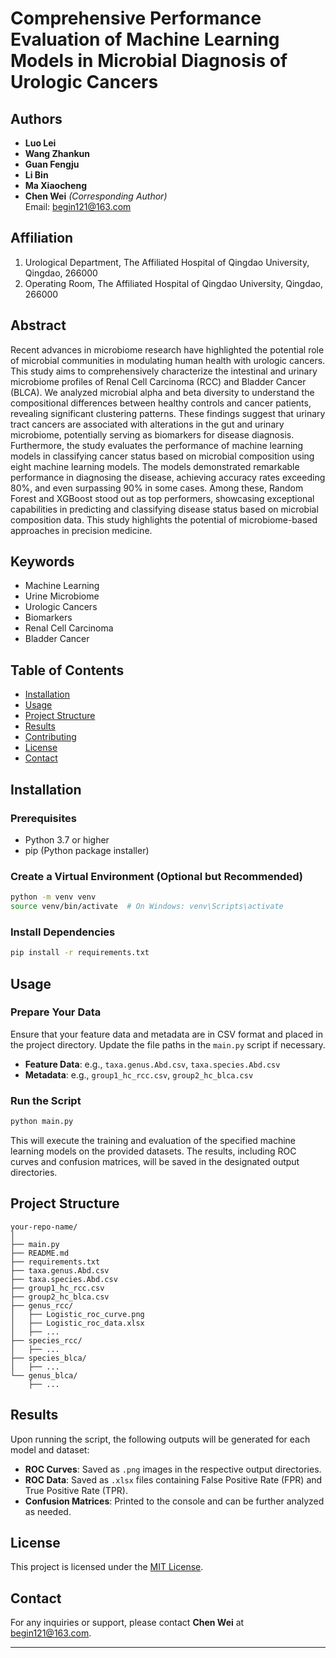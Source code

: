 
# Comprehensive Performance Evaluation of Machine Learning Models in Microbial Diagnosis of Urologic Cancers

## Authors

- **Luo Lei**  
- **Wang Zhankun**  
- **Guan Fengju**  
- **Li Bin**  
- **Ma Xiaocheng**  
- **Chen Wei** *(Corresponding Author)*  
  Email: [begin121@163.com](mailto:begin121@163.com)  

## Affiliation
1. Urological Department, The Affiliated Hospital of Qingdao University, Qingdao, 266000  
2. Operating Room, The Affiliated Hospital of Qingdao University, Qingdao, 266000  

## Abstract

Recent advances in microbiome research have highlighted the potential role of microbial communities in modulating human health with urologic cancers. This study aims to comprehensively characterize the intestinal and urinary microbiome profiles of Renal Cell Carcinoma (RCC) and Bladder Cancer (BLCA). We analyzed microbial alpha and beta diversity to understand the compositional differences between healthy controls and cancer patients, revealing significant clustering patterns. These findings suggest that urinary tract cancers are associated with alterations in the gut and urinary microbiome, potentially serving as biomarkers for disease diagnosis. Furthermore, the study evaluates the performance of machine learning models in classifying cancer status based on microbial composition using eight machine learning models. The models demonstrated remarkable performance in diagnosing the disease, achieving accuracy rates exceeding 80%, and even surpassing 90% in some cases. Among these, Random Forest and XGBoost stood out as top performers, showcasing exceptional capabilities in predicting and classifying disease status based on microbial composition data. This study highlights the potential of microbiome-based approaches in precision medicine.

## Keywords

- Machine Learning
- Urine Microbiome
- Urologic Cancers
- Biomarkers
- Renal Cell Carcinoma
- Bladder Cancer

## Table of Contents

- [Installation](#installation)
- [Usage](#usage)
- [Project Structure](#project-structure)
- [Results](#results)
- [Contributing](#contributing)
- [License](#license)
- [Contact](#contact)

## Installation

### Prerequisites

- Python 3.7 or higher
- pip (Python package installer)


### Create a Virtual Environment (Optional but Recommended)

```bash
python -m venv venv
source venv/bin/activate  # On Windows: venv\Scripts\activate
```

### Install Dependencies

```bash
pip install -r requirements.txt
```

## Usage

### Prepare Your Data

Ensure that your feature data and metadata are in CSV format and placed in the project directory. Update the file paths in the `main.py` script if necessary.

- **Feature Data**: e.g., `taxa.genus.Abd.csv`, `taxa.species.Abd.csv`
- **Metadata**: e.g., `group1_hc_rcc.csv`, `group2_hc_blca.csv`

### Run the Script

```bash
python main.py
```

This will execute the training and evaluation of the specified machine learning models on the provided datasets. The results, including ROC curves and confusion matrices, will be saved in the designated output directories.

## Project Structure

```
your-repo-name/
│
├── main.py
├── README.md
├── requirements.txt
├── taxa.genus.Abd.csv
├── taxa.species.Abd.csv
├── group1_hc_rcc.csv
├── group2_hc_blca.csv
├── genus_rcc/
│   ├── Logistic_roc_curve.png
│   ├── Logistic_roc_data.xlsx
│   ├── ...
├── species_rcc/
│   ├── ...
├── species_blca/
│   ├── ...
└── genus_blca/
    ├── ...
```

## Results

Upon running the script, the following outputs will be generated for each model and dataset:

- **ROC Curves**: Saved as `.png` images in the respective output directories.
- **ROC Data**: Saved as `.xlsx` files containing False Positive Rate (FPR) and True Positive Rate (TPR).
- **Confusion Matrices**: Printed to the console and can be further analyzed as needed.


## License

This project is licensed under the [MIT License](LICENSE).

## Contact

For any inquiries or support, please contact **Chen Wei** at [begin121@163.com](mailto:begin121@163.com).

---
